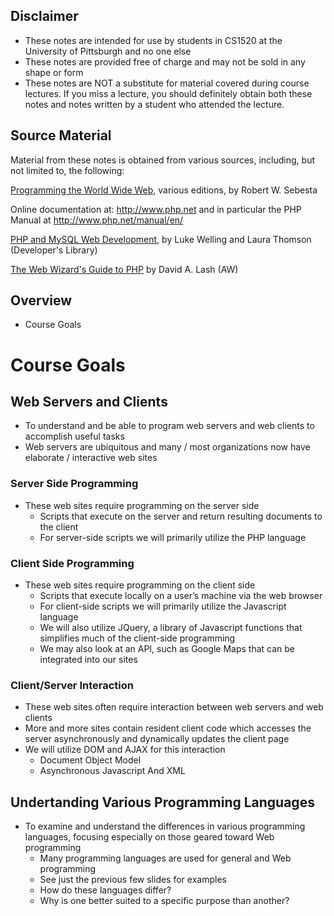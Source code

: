 ## Disclaimer

* These notes are intended for use by students in CS1520 at the University of Pittsburgh and no one else
* These notes are provided free of charge and may not be sold in any shape or form
* These notes are NOT a substitute for material covered during course lectures.  If you miss a lecture, you should definitely obtain both these notes and notes written by a student who attended the lecture.



## Source Material

Material from these notes is obtained from various sources, including, but not limited to, the following:


[Programming the World Wide Web](https://www.amazon.com/Programming-World-Wide-Web-8th/dp/0133775984), various editions, by Robert W. Sebesta


Online documentation at: <http://www.php.net> and in particular the PHP Manual at <http://www.php.net/manual/en/>


[PHP and MySQL Web Development](https://www.amazon.com/PHP-MySQL-Web-Development-4th/dp/0672329166), by Luke Welling and Laura Thomson (Developer's Library)


[The Web Wizard's Guide to PHP](https://www.amazon.com/Web-Wizards-Guide-PHP/dp/0321121740) by David A. Lash (AW)



## Overview

* Course Goals



# Course Goals



## Web Servers and Clients

* To understand and be able to program web servers and web clients to accomplish useful tasks
* Web servers are ubiquitous and many / most organizations now have elaborate / interactive web sites


### Server Side Programming 

* These web sites require programming on the server side 
	* Scripts that execute on the server and return resulting documents to the client
	* For server-side scripts we will primarily utilize the PHP language


### Client Side Programming

* These web sites require programming on the client side
	* Scripts that execute locally on a user’s machine via the web browser
	* For client-side scripts we will primarily utilize the Javascript language
	* We will also utilize JQuery, a library of Javascript functions that simplifies much of the client-side programming
	* We may also look at an API, such as Google Maps that can be integrated into our sites


### Client/Server Interaction

* These web sites often require interaction between web servers and web clients
* More and more sites contain resident client code which accesses the server asynchronously and dynamically updates the client page
* We will utilize DOM and AJAX for this interaction
	* Document Object Model
	* Asynchronous Javascript And XML



## Undertanding Various Programming Languages

* To examine and understand the differences in various programming languages, focusing especially on those geared toward Web programming
	* Many programming languages are used for general and Web programming
	* See just the previous few slides for examples
	* How do these languages differ?
	* Why is one better suited to a specific purpose than another?

